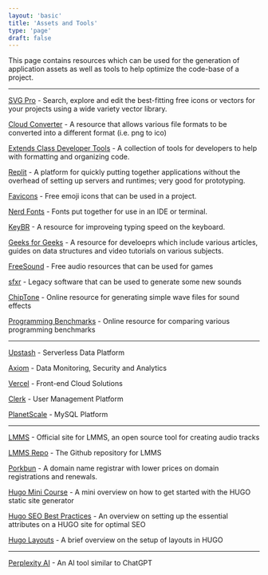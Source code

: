 ```yaml
---
layout: 'basic'
title: 'Assets and Tools'
type: 'page'
draft: false
---
```


This page contains resources which can be used for the generation of application assets as well as tools to help optimize the code-base of a project.

------

[SVG Pro](https://www.svgrepo.com/ "SVG Pro") - Search, explore and edit the best-fitting free icons or vectors for your projects using a wide variety vector library. 

[Cloud Converter](https://cloudconvert.com/ "Cloud Converter") - A resource that allows various file formats to be converted into a different format (i.e. png to ico)

[Extends Class Developer Tools](https://extendsclass.com/ "Extends Class Developer Tools") - A collection of tools for developers to help with formatting and organizing code.

[Replit](https://replit.com/ "Replit") - A platform for quickly putting together applications without the overhead of setting up servers and runtimes; very good for prototyping.

[Favicons](https://favicon.io/emoji-favicons/ "Favicons") - Free emoji icons that can be used in a project.

[Nerd Fonts](https://www.nerdfonts.com/font-downloads "Nerd Fonts") - Fonts put together for use in an IDE or terminal.

[KeyBR](https://www.keybr.com/account "KeyBR") - A resource for improveing typing speed on the keyboard.

[Geeks for Geeks](https://www.geeksforgeeks.org/ "Geeks for Geeks") - A resource for develoeprs which include various articles, guides on data structures and video tutorials on various subjects.

[FreeSound](https://freesound.org/ "FreeSound") - Free audio resources that can be used for games

[sfxr](https://drpetter.se/project_sfxr.html "sfxr") - Legacy software that can be used to generate some new sounds

[ChipTone](https://sfbgames.itch.io/chiptone "ChipTone") - Online resource for generating simple wave files for sound effects

[Programming Benchmarks](https://programming-language-benchmarks.vercel.app "Programming Benchmarks") - Online resource for comparing various programming benchmarks

------

[Upstash](https://upstash.com/?utm_source=theo_qstash "Upstash") - Serverless Data Platform

[Axiom](https://axiom.co/ "Axiom") - Data Monitoring, Security and Analytics

[Vercel](https://vercel.com/ "Vercel") - Front-end Cloud Solutions

[Clerk](https://clerk.com/ "Clerk") - User Management Platform

[PlanetScale](https://planetscale.com/ "PlanetScale") - MySQL Platform

------

[LMMS](https://lmms.io/ "LMMS") - Official site for LMMS, an open source tool for creating audio tracks

[LMMS Repo](https://github.com/LMMS/lmms "LMMS Repo") - The Github repository for LMMS

[Porkbun](https://porkbun.com/ "Porkbun") - A domain name registrar with lower prices on domain registrations and renewals.

[Hugo Mini Course](https://hugo-mini-course.netlify.app/ "Hugo Mini Course") - A mini overview on how to get started with the HUGO static site generator

[Hugo SEO Best Practices](https://cloudcannon.com/tutorials/hugo-seo-best-practices/ "Hugo SEO Best Practices") - An overview on setting up the essential attributes on a HUGO site for optimal SEO

[Hugo Layouts](https://cloudcannon.com/tutorials/hugo-beginner-tutorial/layouts-in-hugo/ "Hugo Layouts") - A brief overview on the setup of layouts in HUGO

------

[Perplexity AI](https://www.perplexity.ai/ "Perplexity AI") - An AI tool similar to ChatGPT



